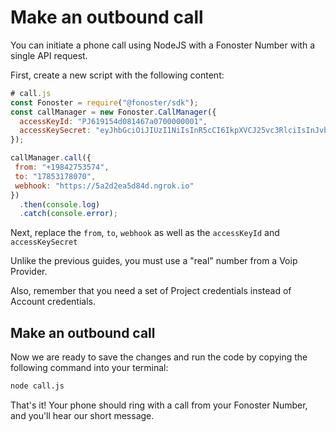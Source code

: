 # Make an outbound call

You can initiate a phone call using NodeJS with a Fonoster Number with a single API request.

First, create a new script with the following content:

```javascript
# call.js
const Fonoster = require("@fonoster/sdk");
const callManager = new Fonoster.CallManager({
  accessKeyId: "PJ619154d081467a0700000001",
  accessKeySecret: "eyJhbGciOiJIUzI1NiIsInR5cCI6IkpXVCJ25vc3RlciIsInJvbGUiOiJQUk9KRUNUIiwiYWNjZXNz"
});

callManager.call({
 from: "+19842753574",
 to: "17853178070",
 webhook: "https://5a2d2ea5d84d.ngrok.io"
})
  .then(console.log)
  .catch(console.error);
```

Next, replace the `from`, `to`, `webhook` as well as the `accessKeyId` and `accessKeySecret`

Unlike the previous guides, you must use a "real" number from a Voip Provider.

Also, remember that you need a set of Project credentials instead of Account credentials.

## Make an outbound call

Now we are ready to save the changes and run the code by copying the following command into your terminal: 

```bash
node call.js
```

That's it! Your phone should ring with a call from your Fonoster Number, and you'll hear our short message.
